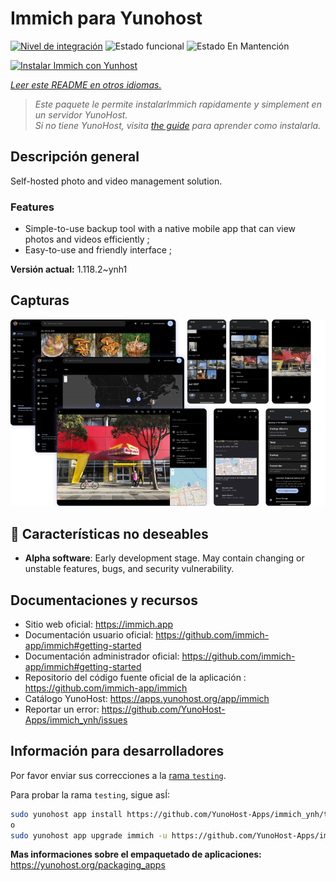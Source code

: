 <!--
Este archivo README esta generado automaticamente<https://github.com/YunoHost/apps/tree/master/tools/readme_generator>
No se debe editar a mano.
-->

# Immich para Yunohost

[![Nivel de integración](https://dash.yunohost.org/integration/immich.svg)](https://ci-apps.yunohost.org/ci/apps/immich/) ![Estado funcional](https://ci-apps.yunohost.org/ci/badges/immich.status.svg) ![Estado En Mantención](https://ci-apps.yunohost.org/ci/badges/immich.maintain.svg)

[![Instalar Immich con Yunhost](https://install-app.yunohost.org/install-with-yunohost.svg)](https://install-app.yunohost.org/?app=immich)

*[Leer este README en otros idiomas.](./ALL_README.md)*

> *Este paquete le permite instalarImmich rapidamente y simplement en un servidor YunoHost.*  
> *Si no tiene YunoHost, visita [the guide](https://yunohost.org/install) para aprender como instalarla.*

## Descripción general

Self-hosted photo and video management solution.

### Features

- Simple-to-use backup tool with a native mobile app that can view photos and videos efficiently ;
- Easy-to-use and friendly interface ;


**Versión actual:** 1.118.2~ynh1

## Capturas

![Captura de Immich](./doc/screenshots/immich-screenshots.png)

## :red_circle: Características no deseables

- **Alpha software**: Early development stage. May contain changing or unstable features, bugs, and security vulnerability.

## Documentaciones y recursos

- Sitio web oficial: <https://immich.app>
- Documentación usuario oficial: <https://github.com/immich-app/immich#getting-started>
- Documentación administrador oficial: <https://github.com/immich-app/immich#getting-started>
- Repositorio del código fuente oficial de la aplicación : <https://github.com/immich-app/immich>
- Catálogo YunoHost: <https://apps.yunohost.org/app/immich>
- Reportar un error: <https://github.com/YunoHost-Apps/immich_ynh/issues>

## Información para desarrolladores

Por favor enviar sus correcciones a la [rama `testing`](https://github.com/YunoHost-Apps/immich_ynh/tree/testing).

Para probar la rama `testing`, sigue asÍ:

```bash
sudo yunohost app install https://github.com/YunoHost-Apps/immich_ynh/tree/testing --debug
o
sudo yunohost app upgrade immich -u https://github.com/YunoHost-Apps/immich_ynh/tree/testing --debug
```

**Mas informaciones sobre el empaquetado de aplicaciones:** <https://yunohost.org/packaging_apps>
